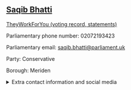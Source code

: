 ## <a href="https://members.parliament.uk/member/4818/contact">Saqib Bhatti</a>

<a href="https://www.theyworkforyou.com/mp/25847/saqib_bhatti/meriden">TheyWorkForYou (voting record, statements)</a> 

Parliamentary phone number: 02072193423 

Parliamentary email: saqib.bhatti@parliament.uk 

Party: Conservative 

Borough: Meriden 

<details><summary>Extra contact information and social media</summary> 
<li>Website: https://www.saqibbhatti.org.uk/</li>
<li>Twitter: https://twitter.com/bhatti_saqib</li>
<li>Constituency office phone number: 01217117029</li>
<li>Constituency office email: saqib.bhatti@parliament.uk</li>
<li>Facebook: https://www.facebook.com/saqibbhattiofficial</li>
<li>Instagram:</li>
<li>Youtube:</li>
<li>Linkedin:</li>
<li>Government department phone number:</li>
<li>Government department email:</li>
<li>Threads:</li>
<li>Party office phone number:</li>
<li>Party office email:</li>
<li>Tiktok:</li>
</details>